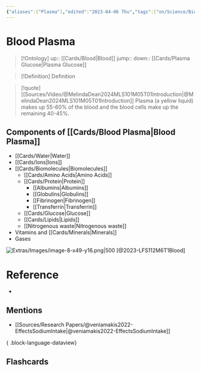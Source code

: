 ```yaml
---
{"aliases":["Plasma"],"edited":"2023-04-06 Thu","tags":["on/Science/Biology"],"date created":"2023-02-22 Wed","dg-publish":true,"permalink":"/cards/blood-plasma/","dgPassFrontmatter":true}
---
```


# Blood Plasma

> [!Ontology]
> up:: [[Cards/Blood\|Blood]]
> jump:: 
> down:: [[Cards/Plasma Glucose\|Plasma Glucose]]

> [!Definition] Definition
> 

> [!quote] [[Sources/Video/@MelindaDean2024MLS101M05T01Introduction\|@MelindaDean2024MLS101M05T01Introduction]]
> Plasma (a yellow liquid) makes up 55-60% of the blood and the blood cells make up the remaining 40-45%.

## Components of [[Cards/Blood Plasma\|Blood Plasma]]
- [[Cards/Water\|Water]]
- [[Cards/Ions\|Ions]]
- [[Cards/Biomolecules\|Biomolecules]]
	- [[Cards/Amino Acids\|Amino Acids]]
	- [[Cards/Protein\|Protein]]
		- [[Albumins\|Albumins]]
		- [[Globulins\|Globulins]]
		- [[Fibrinogen\|Fibrinogen]]
		- [[Transferrin\|Transferrin]]
	- [[Cards/Glucose\|Glucose]]
	- [[Cards/Lipids\|Lipids]]
	- [[Nitrogenous waste\|Nitrogenous waste]]
- Vitamins and [[Cards/Minerals\|Minerals]]
- Gases

![Extras/Images/image-8-x49-y16.png|500](/img/user/Extras/Images/image-8-x49-y16.png) 
[@2023-LFS112M6T1Blood]


# Reference
- 

## Mentions
- [[Sources/Research Papers/@veniamakis2022-EffectsSodiumIntake\|@veniamakis2022-EffectsSodiumIntake]]

{ .block-language-dataview}

## Flashcards
